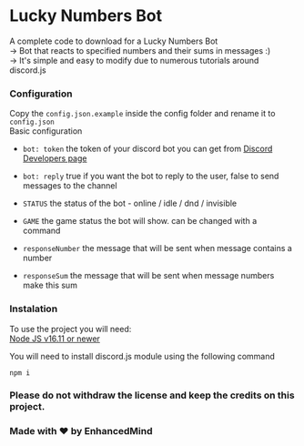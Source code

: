 # Lucky Numbers Bot
A complete code to download for a Lucky Numbers Bot  
-> Bot that reacts to specified numbers and their sums in messages :)  
-> It's simple and easy to modify due to numerous tutorials around discord.js  
  
### Configuration
Copy the `config.json.example` inside the config folder and rename it to `config.json`  
Basic configuration  
- `bot: token` the token of your discord bot you can get from [Discord Developers page](https://discord.com/developers/applications)  
- `bot: reply` true if you want the bot to reply to the user, false to send messages to the channel  
  
- `STATUS` the status of the bot - online / idle / dnd / invisible  
- `GAME` the game status the bot will show. can be changed with a command  
  
- `responseNumber` the message that will be sent when message contains a number  
- `responseSum` the message that will be sent when message numbers make this sum  
  
### Instalation
To use the project you will need:  
[Node JS v16.11 or newer](https://nodejs.org/en/)  
  
You will need to install discord.js module using the following command  

`npm i`  
  
  
### Please do not withdraw the license and keep the credits on this project.
### Made with ❤️ by EnhancedMind  
